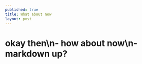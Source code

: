 ```yaml
---
published: true
title: What about now
layout: post
---
```

# okay then\n- how about now\n- markdown up?
